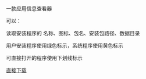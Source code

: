 一款应用信息查看器

可以：

读取安装程序的 名称、图标、包名、安装包路径、数据目录

用户安装程序使用绿色标示，系统程序使用黄色标示

可直接打开的程序使用下划线标示

<a href="https://github.com/difcareer/app_info/blob/master/out/production/appinfo/appinfo.apk">直接下载</a>


